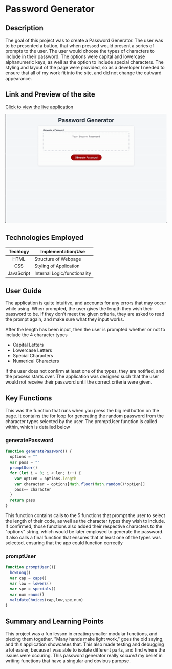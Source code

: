 # Password Generator

## Description 
The goal of this project was to create a Password Generator. The user was to be presented a button,
that when pressed would present a series of prompts to the user. The user would choose the types of 
characters to include in their password. The options were capital and lowercase alphanumeric keys, as well
as the option to include special characters. The styling and layout of the page were provided, so as a developer
I needed to ensure that all of my work fit into the site, and did not change the outward appearance.

## Link and Preview of the site

[Click to view the live application](https://sharkby7e.github.io/passwordGenerator/)

![Preview of Password Generator](./assets/img/sitepreview.gif)

## Technologies Employed

| Techlogy   | Implementation/Use          |
|:----------:|-----------------------------|
|HTML        | Structure of Webpage        |
|CSS         | Styling of Application      |
|JavaScript  | Internal Logic/functionality|

## User Guide 
The application is quite intuitive, and accounts for any errors that may occur while using. 
When prompted, the user gives the length they wish their password to be. If they don't meet the given
criteria, they are asked to read the prompt again, and make sure what they input works. 

After the length has been input, then the user is prompted whether or not to include the 4 character types
* Capital Letters
* Lowercase Letters
* Special Characters
* Numerical Characters

If the user does not confirm at least one of the types, they are notified, and the process starts over.
The application was designed such that the user would not receive their password until the correct criteria were given.

## Key Functions
This was the function that runs when you press the big red button on the page.
It contains the for loop for generating the random password from the character types selected by the user. 
The promptUser function is called within, which is detailed below

### generatePassword
```javascript
function generatePassword() {
  options = ""
  var pass = ""
  promptUser()
  for (let i = 0; i < len; i++) {
    var optLen = options.length
    var character = options[Math.floor(Math.random()*optLen)]
    pass+= character
  }
  return pass
}
```

This function contains calls to the 5 functions that prompt the user to select the length of their code,
as well as the character types they wish to include. If confirmed, those functions also added their respective characters to the "options" string, which would be later employed to generate the password.
It also calls a final function that ensures that at least
one of the types was selected, ensuring that the app could function correctly

### promptUser
```javascript
function promptUser(){
  howLong()
  var cap = caps()
  var low = lowers()
  var spe = specials()
  var num =nums()
  validateChoices(cap,low,spe,num)
}
```
## Summary and Learning Points
This project was a fun lesson in creating smaller modular functions, and piecing them together. 
"Many hands make light work," goes the old saying, and this application showcases that. 
This also made testing and debugging a lot easier, because I was able to isolate different parts, 
and find where the issues were occuring. This password generator really _secured_ my belief in writing 
functions that have a singular and obvious puropse. 
